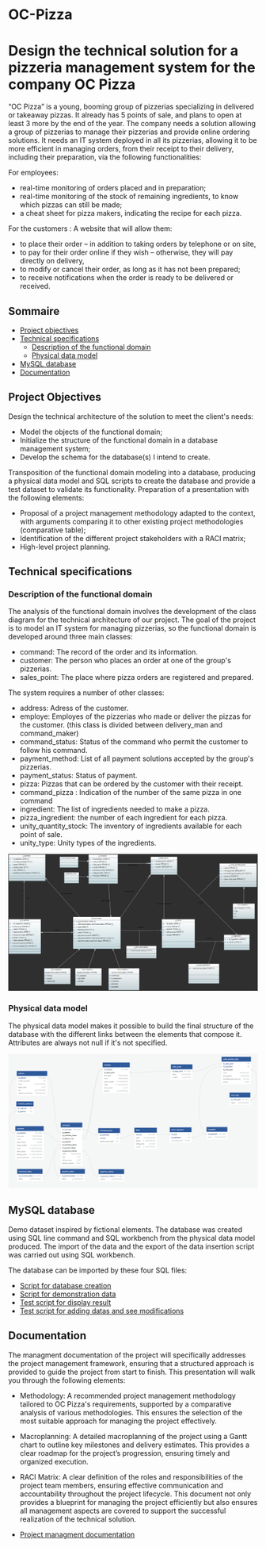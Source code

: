 # OC-Pizza
# Design the technical solution for a pizzeria management system for the company OC Pizza

“OC Pizza” is a young, booming group of pizzerias specializing in delivered or takeaway pizzas. It already has 5 points of sale, and plans to open at least 3 more by the end of the year. The company needs a solution allowing a group of pizzerias to manage their pizzerias and provide online ordering solutions. It needs an IT system deployed in all its pizzerias, allowing it to be more efficient in managing orders, from their receipt to their delivery, including their preparation, via the following functionalities:


For employees: 
- real-time monitoring of orders placed and in preparation;
- real-time monitoring of the stock of remaining ingredients, to know which pizzas can still be made;
- a cheat sheet for pizza makers, indicating the recipe for each pizza.

For the customers :
A website that will allow them: 
- to place their order – in addition to taking orders by telephone or on site,
- to pay for their order online if they wish – otherwise, they will pay directly on delivery,
- to modify or cancel their order, as long as it has not been prepared;
- to receive notifications when the order is ready to be delivered or received.

## Sommaire
- [Project objectives](#project-objectives)
- [Technical specifications](#technical-specifications)
  - [Description of the functional domain](#description-of-the-functional-domain)
  - [Physical data model](#physical-data-model)
- [MySQL database](#mysql-database)
- [Documentation](#documentation)


## Project Objectives

Design the technical architecture of the solution to meet the client's needs:

- Model the objects of the functional domain;
- Initialize the structure of the functional domain in a database management system;
- Develop the schema for the database(s) I intend to create.

Transposition of the functional domain modeling into a database, producing a physical data model and SQL scripts to create the database and provide a test dataset to validate its functionality. Preparation of a presentation with the following elements:

- Proposal of a project management methodology adapted to the context, with arguments comparing it to other existing project methodologies (comparative table);
- Identification of the different project stakeholders with a RACI matrix;
- High-level project planning.

## Technical specifications

### Description of the functional domain

The analysis of the functional domain involves the development of the class diagram for the technical architecture of our project. The goal of the project is to model an IT system for managing pizzerias, so the functional domain is developed around three main classes:

- command: The record of the order and its information.
- customer: The person who places an order at one of the group's pizzerias.
- sales_point: The place where pizza orders are registered and prepared.

The system requires a number of other classes:
- address: Adress of the customer.
- employe: Employes of the pizzerias who made or deliver the pizzas for the customer. (this class is divided between delivery_man and command_maker)
- command_status: Status of the command who permit the customer to follow his command.
- payment_method: List of all payment solutions accepted by the group's pizzerias.
- payment_status: Status of payment.
- pizza: Pizzas that can be ordered by the customer with their receipt.
- command_pizza : Indication of the number of the same pizza in one command
- ingredient: The list of ingredients needed to make a pizza.
- pizza_ingredient: the number of each ingredient for each pizza.
- unity_quantity_stock: The inventory of ingredients available for each point of sale.
- unity_type: Unity types of the ingredients.

![Class diagram](Technical_specifications/class_diagram.png)

### Physical data model

The physical data model makes it possible to build the final structure of the database with the different links between the elements that compose it. Attributes are always not null if it's not specified.

![Relational model](Technical_specifications/relational_model.png)

## MySQL database

Demo dataset inspired by fictional elements. The database was created using SQL line command and SQL workbench from the physical data model produced. The import of the data and the export of the data insertion script was carried out using SQL workbench.

The database can be imported by these four SQL files:
- [Script for database creation](sql_script/table_script.sql)
- [Script for demonstration data](sql_script/oc_pizza_datas_script.sql)
- [Test script for display result](sql_test_script/display_datas_test_script.sql)
- [Test script for adding datas and see modifications](sql_test_script/add_datas_test_script.sql)

## Documentation

The managment documentation of the project will specifically addresses the project management framework, ensuring that a structured approach is provided to guide the project from start to finish. This presentation will walk you through the following elements:

-	Methodology: 
A recommended project management methodology tailored to OC Pizza's requirements, supported by a comparative analysis of various methodologies. This ensures the selection of the most suitable approach for managing the project effectively.

-	Macroplanning:
A detailed macroplanning of the project using a Gantt chart to outline key milestones and delivery estimates. This provides a clear roadmap for the project’s progression, ensuring timely and organized execution.

-	RACI Matrix:
A clear definition of the roles and responsibilities of the project team members, ensuring effective communication and accountability throughout the project lifecycle.
This document not only provides a blueprint for managing the project efficiently but also ensures all management aspects are covered to support the successful realization of the technical solution. 

- [Project managment documentation](documentation/managment_documentation.pdf)



